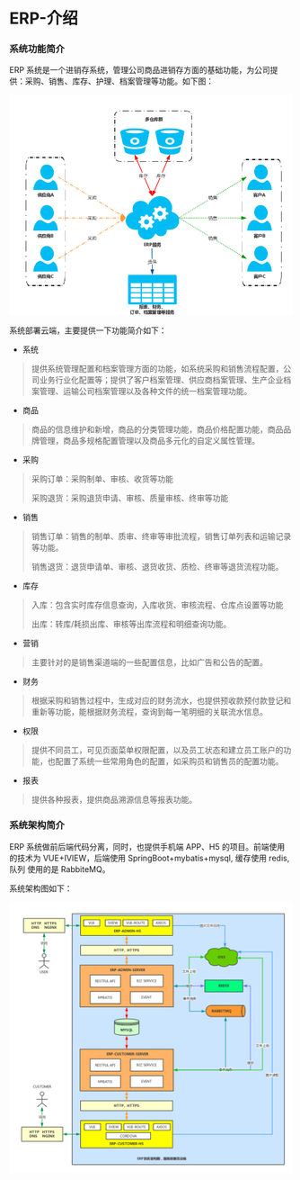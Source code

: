 # ERP-介绍

### 系统功能简介

ERP 系统是一个进销存系统，管理公司商品进销存方面的基础功能，为公司提供：采购、销售、库存、护理、档案管理等功能。如下图：

[![demo-image](./image/erp-function.png)]()

系统部署云端，主要提供一下功能简介如下：

- 系统

> 提供系统管理配置和档案管理方面的功能，如系统采购和销售流程配置，公司业务行业化配置等；提供了客户档案管理、供应商档案管理、生产企业档案管理、运输公司档案管理以及各种文件的统一档案管理功能。

- 商品

> 商品的信息维护和新增，商品的分类管理功能，商品价格配置功能，商品品牌管理，商品多规格配置管理以及商品多元化的自定义属性管理。

- 采购

> 采购订单：采购制单、审核、收货等功能
>
> 采购退货：采购退货申请、审核、质量审核、终审等功能

- 销售

> 销售订单：销售的制单、质审、终审等审批流程，销售订单列表和运输记录等功能。
>
> 销售退货：退货申请单、审核、退货收货、质检、终审等退货流程功能。

- 库存

> 入库：包含实时库存信息查询，入库收货、审核流程、仓库点设置等功能
>
> 出库：转库/耗损出库、审核等出库流程和明细查询功能。

- 营销

> 主要针对的是销售渠道端的一些配置信息，比如广告和公告的配置。

- 财务

> 根据采购和销售过程中，生成对应的财务流水，也提供预收款预付款登记和重新等功能，能根据财务流程，查询到每一笔明细的关联流水信息。

- 权限

> 提供不同员工，可见页面菜单权限配置，以及员工状态和建立员工账户的功能，也配置了系统一些常用角色的配置，如采购员和销售员的配置功能。

- 报表

> 提供各种报表，提供商品溯源信息等报表功能。

### 系统架构简介

ERP 系统做前后端代码分离，同时，也提供手机端 APP、H5 的项目。前端使用的技术为 VUE+IVIEW，后端使用 SpringBoot+mybatis+mysql, 缓存使用 redis, 队列
使用的是 RabbiteMQ。

系统架构图如下：

[![demo-image](./image/erp-architecture.png)]()
